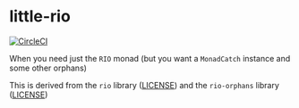 # little-rio

[![CircleCI](https://circleci.com/gh/ejconlon/little-rio/tree/master.svg?style=svg)](https://circleci.com/gh/ejconlon/little-rio/tree/master)

When you need just the `RIO` monad (but you want a `MonadCatch` instance and some other orphans)

This is derived from the `rio` library ([LICENSE](https://hackage.haskell.org/package/rio-0.1.18.0/src/LICENSE)) and the `rio-orphans` library ([LICENSE](https://hackage.haskell.org/package/rio-orphans-0.1.1.0/src/LICENSE))
